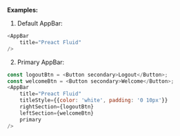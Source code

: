 <b>Examples:</b>

1. Default AppBar:

```js
<AppBar
	title="Preact Fluid"
/>
```

2. Primary AppBar:

```js
const logoutBtn = <Button secondary>Logout</Button>;
const welcomeBtn = <Button secondary>Welcome</Button>;
<AppBar
	title="Preact Fluid"
	titleStyle={{color: 'white', padding: '0 10px'}}
	rightSection={logoutBtn}
	leftSection={welcomeBtn}
	primary
/>
```
